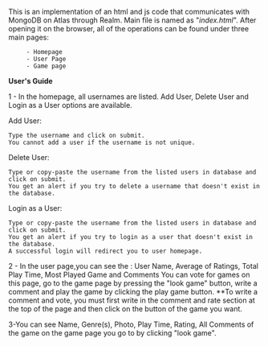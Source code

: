 This is an implementation of an html and js code that communicates with MongoDB on Atlas through Realm.
Main file is named as "_index.html_". After opening it on the browser, all of the operations can be found under three main pages:
         
         - Homepage
         - User Page
         - Game page
                                   
**User's Guide** 
    
1 - In the homepage, all usernames are listed. Add User, Delete User and Login as a User options are available.

Add User:
    
    Type the username and click on submit.
    You cannot add a user if the username is not unique.

Delete User:

    Type or copy-paste the username from the listed users in database and click on submit.
    You get an alert if you try to delete a username that doesn't exist in the database.
    
Login as a User:

    Type or copy-paste the username from the listed users in database and click on submit.
    You get an alert if you try to login as a user that doesn't exist in the database.
    A successful login will redirect you to user homepage.

2 - In the user page,you can see the : User Name, Average of Ratings, Total Play
Time, Most Played Game and Comments
You can vote for games on this page, go to the game page by pressing the "look game" button, write a comment and play the game by clicking the play game button.
**To write a comment and vote, you must first write in the comment and rate section at the top of the page and then click on the button of the game you want.

3-You can see Name, Genre(s), Photo, Play Time, Rating, All Comments of the game on the game page you go to by clicking "look game".



